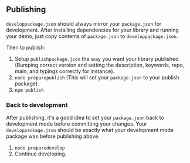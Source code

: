 ## Publishing

`developpackage.json` should always mirror your `package.json` for development.
After installing dependencies for your library and running your demo, just copy contents of `package.json` to `developpackage.json`.

Then to publish:

1. Setup `publishpackage.json` the way you want your library published (Bumping correct version and setting the description, keywords, repo, main, and typings correctly for instance).
2. `node preparepublish` (This will set your `package.json` to your publish package).
3. `npm publish`

### Back to development

After publishing, it's a good idea to set your `package.json` back to development mode before committing your changes. Your `developpackage.json` should be exactly what your development mode package was before publishing above.

1. `node preparedevelop`
2. Continue developing.
